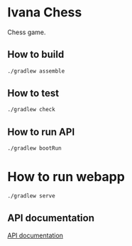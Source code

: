 # Ivana Chess

Chess game.

## How to build

```bash
./gradlew assemble
```

## How to test

```bash
./gradlew check
```


## How to run API

```bash
./gradlew bootRun
```

# How to run webapp

```bash
./gradlew serve
```

## API documentation

[API documentation](https://documenter.getpostman.com/view/9866325/TW6tLq59)
